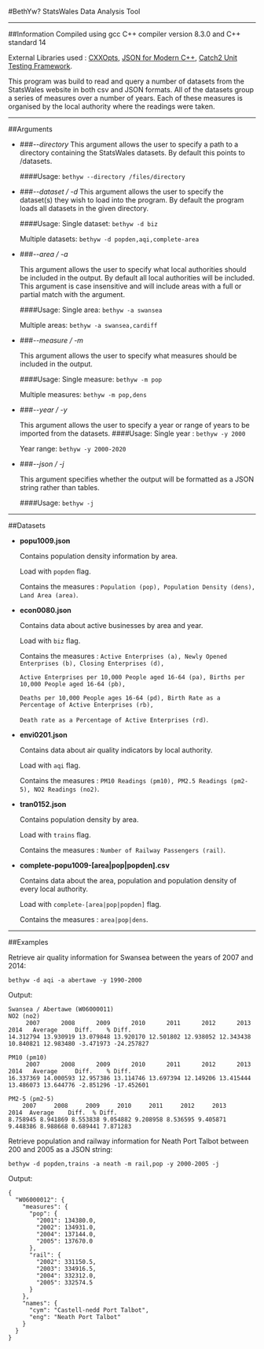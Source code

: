 #BethYw? StatsWales Data Analysis Tool
___

##Information
Compiled using gcc C++ compiler version 8.3.0 and C++ standard 14

External Libraries used : [CXXOpts](https://github.com/jarro2783/cxxopts), 
[JSON for Modern C++](https://github.com/nlohmann/json), 
[Catch2 Unit Testing Framework](https://github.com/catchorg/Catch2).

This program was build to read and query a number of datasets from the StatsWales website in both csv and JSON formats.
All of the datasets group a series of measures over a number of years. Each of these measures is organised by the 
local authority where the readings were taken.

___
##Arguments

* ###_--directory_
  This argument allows the user to specify a path to a directory containing the StatsWales datasets.
  By default this points to /datasets.

  ####Usage:
  ```bethyw --directory /files/directory```

* ###_--dataset / -d_
  This argument allows the user to specify the dataset(s) they wish to load into the program.
  By default the program loads all datasets in the given directory.

  ####Usage:
  Single dataset: 
  `bethyw -d biz`
  
  Multiple datasets:
  `bethyw -d popden,aqi,complete-area`

* ###_--area / -a_

  This argument allows the user to specify what local authorities should be included in the output.
  By default all local authorities will be included. This argument is case insensitive and will 
  include areas with a full or partial match with the argument.

  ####Usage:
  Single area:
  `bethyw -a swansea`
  
  Multiple areas:
  `bethyw -a swansea,cardiff`

* ###_--measure / -m_

  This argument allows the user to specify what measures should be included in the output.

  ####Usage:
  Single measure:
  `bethyw -m pop`
  
  Multiple measures:
  `bethyw -m pop,dens`

* ###_--year / -y_

  This argument allows the user to specify a year or range of years to be imported from the datasets.
  ####Usage:
  Single year :
  `bethyw -y 2000`

  Year range:
  `bethyw -y 2000-2020`

* ###_--json / -j_

  This argument specifies whether the output will be formatted as a JSON string rather than tables.

  ####Usage:
  `bethyw -j`

___
##Datasets
* **popu1009.json**

  Contains population density information by area.

  Load with `popden` flag.

  Contains the measures : `Population (pop), Population Density (dens), Land Area (area)`.
  
* **econ0080.json**

  Contains data about active businesses by area and year.

  Load with `biz` flag.

  Contains the measures : `Active Enterprises (a), Newly Opened Enterprises (b), Closing Enterprises (d),`

  `Active Enterprises per 10,000 People aged 16-64 (pa), Births per 10,000 People aged 16-64 (pb), `

  `Deaths per 10,000 People ages 16-64 (pd), Birth Rate as a Percentage of Active Enterprises (rb),`

  `Death rate as a Percentage of Active Enterprises (rd)`.

* **envi0201.json**

  Contains data about air quality indicators by local authority.

  Load with `aqi` flag.

  Contains the measures : `PM10 Readings (pm10), PM2.5 Readings (pm2-5), NO2 Readings (no2)`.

* **tran0152.json**

  Contains population density by area.

  Load with `trains` flag.

  Contains the measures : `Number of Railway Passengers (rail)`.

* **complete-popu1009-[area|pop|popden].csv**

  Contains data about the area, population and population density of every local authority.

  Load with `complete-[area|pop|popden]` flag.

  Contains the measures : `area|pop|dens`.
___
##Examples

Retrieve air quality information for Swansea between the years of 2007 and 2014:

`bethyw -d aqi -a abertawe -y 1990-2000`

Output:

```
Swansea / Abertawe (W06000011)
NO2 (no2)
     2007      2008      2009      2010      2011      2012      2013      2014   Average     Diff.    % Diff.
14.312794 13.930919 13.079848 13.920170 12.501802 12.938052 12.343438 10.840821 12.983480 -3.471973 -24.257827

PM10 (pm10)
     2007      2008      2009      2010      2011      2012      2013      2014   Average     Diff.    % Diff.
16.337369 14.000593 12.957386 13.114746 13.697394 12.149206 13.415444 13.486073 13.644776 -2.851296 -17.452601

PM2-5 (pm2-5)
    2007     2008     2009     2010     2011     2012     2013     2014  Average    Diff.  % Diff.
8.758945 8.941869 8.553838 9.054882 9.208958 8.536595 9.405871 9.448386 8.988668 0.689441 7.871283
```

Retrieve population and railway information for Neath Port Talbot between 200 and 2005 as a JSON string:

`bethyw -d popden,trains -a neath -m rail,pop -y 2000-2005 -j`

Output:

```
{
  "W06000012": {
    "measures": {
      "pop": {
        "2001": 134380.0,
        "2002": 134931.0,
        "2004": 137144.0,
        "2005": 137670.0
      },
      "rail": {
        "2002": 331150.5,
        "2003": 334916.5,
        "2004": 332312.0,
        "2005": 332574.5
      }
    },
    "names": {
      "cym": "Castell-nedd Port Talbot",
      "eng": "Neath Port Talbot"
    }
  }
}
```
